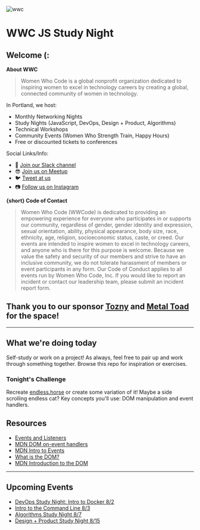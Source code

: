 ![wwc](https://a248.e.akamai.net/secure.meetupstatic.com/photos/event/1/e/5/4/highres_456127764.jpeg)

# WWC JS Study Night

## Welcome (:
**About WWC**
> Women Who Code is a global nonprofit organization dedicated to inspiring women to excel in technology careers by creating a global, connected community of women in technology.

In Portland, we host:
- Monthly Networking Nights
- Study Nights (JavaScript, DevOps, Design + Product, Algorithms)
- Technical Workshops
- Community Events (Women Who Strength Train, Happy Hours)
- Free or discounted tickets to conferences

Social Links/Info:
- 💬 [Join our Slack channel](https://goo.gl/forms/sBKUgZ9hHnnmWn7z1)
- 😎 [Join us on Meetup](https://www.meetup.com/Women-Who-Code-Portland/)
- 🐦 [Tweet at us](https://twitter.com/WWCodePortland)
- 📷 [Follow us on Instagram](https://www.instagram.com/wwcodeportland/)


**{short} Code of Contact**
> Women Who Code (WWCode) is dedicated to providing an empowering experience for everyone who participates in or supports our community, regardless of gender, gender identity and expression, sexual orientation, ability, physical appearance, body size, race, ethnicity, age, religion, socioeconomic status, caste, or creed. Our events are intended to inspire women to excel in technology careers, and anyone who is there for this purpose is welcome. Because we value the safety and security of our members and strive to have an inclusive community, we do not tolerate harassment of members or event participants in any form. Our Code of Conduct applies to all events run by Women Who Code, Inc. If you would like to report an incident or contact our leadership team, please submit an incident report form.

## Thank you to our sponsor [Tozny](https://tozny.com/) and [Metal Toad](https://www.metaltoad.com/) for the space!

----------------

## What we're doing today
Self-study or work on a project! As always, feel free to pair up and work through something together. Browse this repo for inspiration or exercises. 

### Tonight's Challenge
Recreate [endless.horse](http://endless.horse) or create some variation of it! Maybe a side scrolling endless cat? Key concepts you'll use: DOM manipulation and event handlers.

## Resources
- [Events and Listeners](http://idratherbewriting.com/events-and-listeners-javascript/)
- [MDN DOM on-event handlers](https://developer.mozilla.org/en-US/docs/Web/Guide/Events/Event_handlers)
- [MDN Intro to Events](https://developer.mozilla.org/en-US/docs/Learn/JavaScript/Building_blocks/Events)
- [What is the DOM?](https://css-tricks.com/dom/)
- [MDN Introduction to the DOM](https://developer.mozilla.org/en-US/docs/Web/API/Document_Object_Model/Introduction)


---------

## Upcoming Events
- [DevOps Study Night: Intro to Docker 8/2](https://www.meetup.com/Women-Who-Code-Portland/events/241728948/)
- [Intro to the Command Line 8/3](https://www.meetup.com/Women-Who-Code-Portland/events/241796420/)
- [Algorithms Study Night 8/7](https://www.meetup.com/Women-Who-Code-Portland/events/238152603/)
- [Design + Product Study Night 8/15](https://www.meetup.com/Women-Who-Code-Portland/events/240893199/)